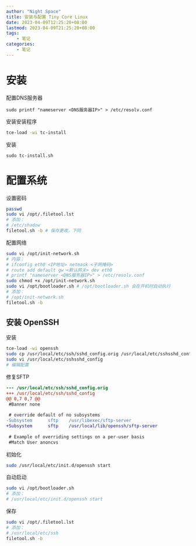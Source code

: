 ```yaml
---
author: "Night Space"
title: 安装与配置 Tiny Core Linux
date: 2023-04-09T12:25:20+08:00
lastmod: 2023-04-09T21:25:20+08:00
tags:
    - 笔记
categories:
    - 笔记
---
```

# 安装

配置DNS服务器

```
sudo printf "nameserver <DNS服务器IP>" > /etc/resolv.conf
```

安装安装程序

```bash
tce-load -wi tc-install
```

安装

```
sudo tc-install.sh
```

# 配置系统

设置密码

```bash
passwd
sudo vi /opt/.filetool.lst
# 添加：
# /etc/shadow
filetool.sh -b # 保存更改，下同
```

配置网络

```bash
sudo vi /opt/init-network.sh
# 内容：
# ifconfig eth0 <IP地址> netmask <子网掩码>
# route add default gw <默认网关> dev eth0
# printf "nameserver <DNS服务器IP>" > /etc/resolv.conf
sudo chmod +x /opt/init-network.sh
sudo vi /opt/bootloader.sh # /opt/bootloader.sh 会在开机时自动执行
# 添加：
# /opt/init-network.sh
filetool.sh -b
```

## 安装 OpenSSH

安装

```bash
tce-load -wi openssh
sudo cp /usr/local/etc/ssh/sshd_config.orig /usr/local/etc/sshsshd_config
sudo vi /usr/local/etc/sshsshd_config
# 编辑配置
```

修复SFTP

```patch
--- /usr/local/etc/ssh/sshd_config.orig
+++ /usr/local/etc/ssh/sshd_config
@@ 0,7 0,7 @@
 #Banner none
 
 # override default of no subsystems
-Subsystem      sftp    /usr/libexec/sftp-server
+Subsystem      sftp    /usr/local/lib/openssh/sftp-server
 
 # Example of overriding settings on a per-user basis
 #Match User anoncvs
```

初始化

```bash
sudo /usr/local/etc/init.d/openssh start
```

自动启动
```bash
sudo vi /opt/bootloader.sh
# 添加：
# /usr/local/etc/init.d/openssh start
```

保存

```bash
sudo vi /opt/.filetool.lst
# 添加：
# /usr/local/etc/ssh
filetool.sh -b
```